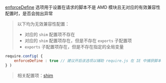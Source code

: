 [enforceDefine](http://requirejs.org/docs/api.html#config-enforceDefine) 选项用于设置在请求的脚本不是 AMD 模块且无对应的有效兼容性配置时，是否会抛出异常

> 以下均为无效兼容性配置：
> - 对应的 `shim` 配置项不存在
> - 对应的 `shim` 配置项存在，但是不存在 `exports` 子配置项
> - `exports` 子配置项存在，但是不存在指定的全局变量

```js
require.config( {
    enforceDefine : true // 建议开启该选项以辅助 require.js 在 IE 中捕获脚本加载错误 http://requirejs.org/docs/api.html#ieloadfail
} )
```

> 相关配置项：[shim](http://requirejs.org/docs/api.html#config-shim)
